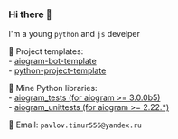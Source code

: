 ### Hi there 👋

I'm a young `python` and `js` develper

🤩 Project templates:<br>
\- <a href="https://github.com/OCCCAS/aiogram-bot-template">aiogram-bot-template</a><br>
\- <a href="https://github.com/OCCCAS/python-project-template">python-project-template</a>

🤩 Mine Python libraries:<br>
\- <a href="https://github.com/OCCCAS/aiogram_tests">aiogram_tests (for aiogram >= 3.0.0b5)</a><br>
\- <a href="https://github.com/OCCCAS/aiogram_unittests">aiogram_unittests (for aiogram >= 2.22.*)</a><br>

💌 Email: `pavlov.timur556@yandex.ru`
